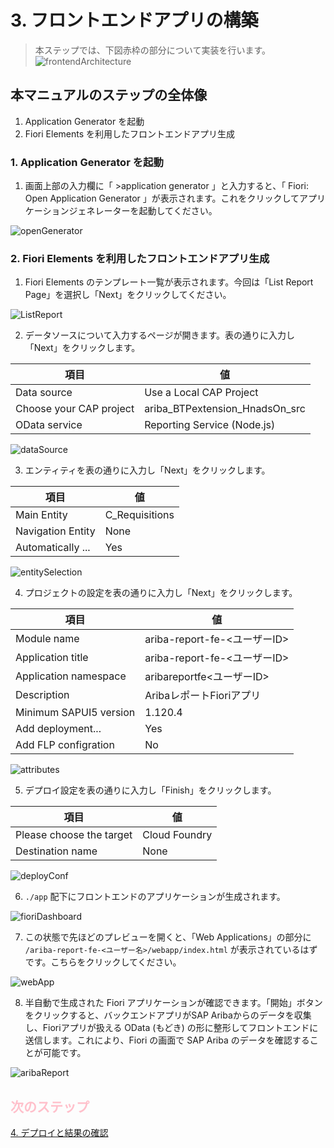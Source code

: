 # 3. フロントエンドアプリの構築

> 本ステップでは、下図赤枠の部分について実装を行います。
> ![frontendArchitecture](../../00_Assets/03_frontend/00_architecture.png)


## 本マニュアルのステップの全体像
1. Application Generator を起動
2. Fiori Elements を利用したフロントエンドアプリ生成


### 1. Application Generator を起動

1. 画面上部の入力欄に「 >application generator 」と入力すると、「 Fiori: Open Application Generator 」が表示されます。これをクリックしてアプリケーションジェネレーターを起動してください。

![openGenerator](../../00_Assets/03_frontend/01_openGenerator.png)

### 2. Fiori Elements を利用したフロントエンドアプリ生成

1. Fiori Elements のテンプレート一覧が表示されます。今回は「List Report Page」を選択し「Next」をクリックしてください。

![ListReport](../../00_Assets/03_frontend/02_ListReport.png)

2. データソースについて入力するページが開きます。表の通りに入力し「Next」をクリックします。

|   項目   |         値                             |
| -------------- |--------------------------       |
| Data source    | Use a Local CAP Project         |
| Choose your CAP project   | ariba_BTPextension_HnadsOn_src   |
| OData service    | Reporting Service (Node.js)   |

![dataSource](../../00_Assets/03_frontend/03_dataSource.png)

3. エンティティを表の通りに入力し「Next」をクリックします。

|   項目   |         値                             |
| -------------- |--------------------------       |
| Main Entity    | C_Requisitions         |
| Navigation Entity   | None   |
| Automatically ...   | Yes   |

![entitySelection](../../00_Assets/03_frontend/04_entitySelection.png)

4. プロジェクトの設定を表の通りに入力し「Next」をクリックします。

|   項目   |         値                             |
| -------------- |--------------------------       |
| Module name    | ariba-report-fe-<ユーザーID>         |
| Application title   | ariba-report-fe-<ユーザーID>   |
| Application namespace   | aribareportfe<ユーザーID>   |
| Description   | AribaレポートFioriアプリ   |
| Minimum SAPUI5 version   | 1.120.4   |
| Add deployment...   | Yes   |
| Add FLP configration   | No   |

![attributes](../../00_Assets/03_frontend/05_attributes.png)

5. デプロイ設定を表の通りに入力し「Finish」をクリックします。

|   項目                       |         値               |
| --------------------------- |-----------------------   |
| Please choose the target    | Cloud Foundry            |
| Destination name            | None                     |

![deployConf](../../00_Assets/03_frontend/06_deployConf_none.png)

6. `./app` 配下にフロントエンドのアプリケーションが生成されます。

![fioriDashboard](../../00_Assets/03_frontend/07_fioriDashboard.png)

7. この状態で先ほどのプレビューを開くと、「Web Applications」の部分に `/ariba-report-fe-<ユーザー名>/webapp/index.html` が表示されているはずです。こちらをクリックしてください。

![webApp](../../00_Assets/03_frontend/08_webApp.png)

8. 半自動で生成された Fiori アプリケーションが確認できます。「開始」ボタンをクリックすると、バックエンドアプリがSAP Aribaからのデータを収集し、Fioriアプリが扱える OData (もどき) の形に整形してフロントエンドに送信します。これにより、Fiori の画面で SAP Ariba のデータを確認することが可能です。

![aribaReport](../../00_Assets/03_frontend/09_aribaReport.png)



## <span style="color: pink">次のステップ</span>

[4. デプロイと結果の確認](../04_デプロイと結果の確認/README.md)